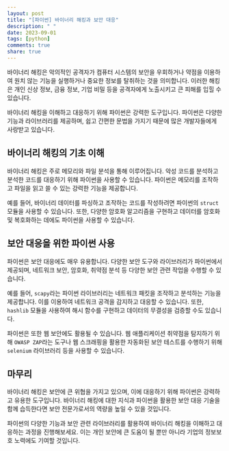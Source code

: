 ```yaml
---
layout: post
title: "[파이썬] 바이너리 해킹과 보안 대응"
description: " "
date: 2023-09-01
tags: [python]
comments: true
share: true
---
```


바이너리 해킹은 악의적인 공격자가 컴퓨터 시스템의 보안을 우회하거나 약점을 이용하여 원치 않는 기능을 실행하거나 중요한 정보를 탈취하는 것을 의미합니다. 이러한 해킹은 개인 신상 정보, 금융 정보, 기업 비밀 등을 공격자에게 노출시키고 큰 피해를 입힐 수 있습니다.

바이너리 해킹을 이해하고 대응하기 위해 파이썬은 강력한 도구입니다. 파이썬은 다양한 기능과 라이브러리를 제공하며, 쉽고 간편한 문법을 가지기 때문에 많은 개발자들에게 사랑받고 있습니다.

## 바이너리 해킹의 기초 이해

바이너리 해킹은 주로 메모리와 파일 분석을 통해 이루어집니다. 악성 코드를 분석하고 분석한 코드를 대응하기 위해 파이썬을 사용할 수 있습니다. 파이썬은 메모리를 조작하고 파일을 읽고 쓸 수 있는 강력한 기능을 제공합니다.

예를 들어, 바이너리 데이터를 파싱하고 조작하는 코드를 작성하려면 파이썬의 `struct` 모듈을 사용할 수 있습니다. 또한, 다양한 암호화 알고리즘을 구현하고 데이터를 암호화 및 복호화하는 데에도 파이썬을 사용할 수 있습니다.

## 보안 대응을 위한 파이썬 사용

파이썬은 보안 대응에도 매우 유용합니다. 다양한 보안 도구와 라이브러리가 파이썬에서 제공되며, 네트워크 보안, 암호화, 취약점 분석 등 다양한 보안 관련 작업을 수행할 수 있습니다.

예를 들어, `scapy`라는 파이썬 라이브러리는 네트워크 패킷을 조작하고 분석하는 기능을 제공합니다. 이를 이용하여 네트워크 공격을 감지하고 대응할 수 있습니다. 또한, `hashlib` 모듈을 사용하여 해시 함수를 구현하고 데이터의 무결성을 검증할 수도 있습니다.

파이썬은 또한 웹 보안에도 활용될 수 있습니다. 웹 애플리케이션 취약점을 탐지하기 위해 `OWASP ZAP`라는 도구나 웹 스크래핑을 활용한 자동화된 보안 테스트를 수행하기 위해 `selenium` 라이브러리 등을 사용할 수 있습니다.

## 마무리

바이너리 해킹은 보안에 큰 위협을 가지고 있으며, 이에 대응하기 위해 파이썬은 강력하고 유용한 도구입니다. 바이너리 해킹에 대한 지식과 파이썬을 활용한 보안 대응 기술을 함께 습득한다면 보안 전문가로서의 역량을 높일 수 있을 것입니다.

파이썬의 다양한 기능과 보안 관련 라이브러리를 활용하여 바이너리 해킹을 이해하고 대응하는 과정을 진행해보세요. 이는 개인 보안에 큰 도움이 될 뿐만 아니라 기업의 정보보호 노력에도 기여할 것입니다.